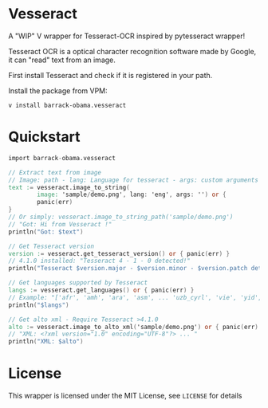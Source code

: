 # Vesseract

A "WIP" V wrapper for Tesseract-OCR inspired by pytesseract wrapper!

Tesseract OCR is a optical character recognition software made by Google,
it can "read" text from an image.

First install Tesseract and check if it is registered in your path.

Install the package from VPM:
```
v install barrack-obama.vesseract
```
# Quickstart

```v
import barrack-obama.vesseract

// Extract text from image
// Image: path - lang: Language for tesseract - args: custom arguments
text := vesseract.image_to_string(
        image: 'sample/demo.png', lang: 'eng', args: '') or {
		panic(err)
}
// Or simply: vesseract.image_to_string_path('sample/demo.png')
// "Got: Hi from Vesseract !"
println("Got: $text")

// Get Tesseract version
version := vesseract.get_tesseract_version() or { panic(err) }
// 4.1.0 installed: "Tesseract 4 - 1 - 0 detected!"
println("Tesseract $version.major - $version.minor - $version.patch detected!")

// Get languages supported by Tesseract
langs := vesseract.get_languages() or { panic(err) }
// Example: "['afr', 'amh', 'ara', 'asm', ... 'uzb_cyrl', 'vie', 'yid', 'yor']"
println("$langs")

// Get alto xml - Require Tesseract >4.1.0
alto := vesseract.image_to_alto_xml('sample/demo.png') or { panic(err) }
// "XML: <?xml version="1.0" encoding="UTF-8"?> ... "
println("XML: $alto")
```
# License

This wrapper is licensed under the MIT License, see ```LICENSE``` for details